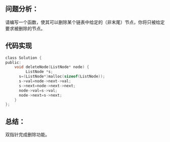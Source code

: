 ## 问题分析： 
请编写一个函数，使其可以删除某个链表中给定的（非末尾）节点，你将只被给定要求被删除的节点。


## 代码实现
```c
class Solution {
public:
    void deleteNode(ListNode* node) {
         ListNode *s;  
      s=(ListNode*)malloc(sizeof(ListNode));  
      s->val=node->next->val;  
      s->next=node->next->next;  
      node->val=s->val;  
      node->next=s->next;  
    }
};
```
## 总结：
双指针完成删除功能。
